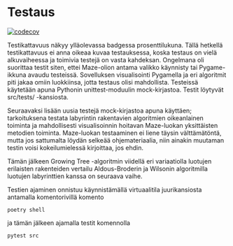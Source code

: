 # Testaus

[![codecov](https://codecov.io/gh/2laJ2/MazeTime/branch/main/graph/badge.svg?token=obIX1oXHC8)](https://codecov.io/gh/2laJ2/MazeTime)

Testikattavuus näkyy ylläolevassa badgessa prosenttilukuna. Tällä hetkellä testikattavuus ei anna oikeaa kuvaa testauksessa, koska testaus on vielä alkuvaiheessa ja toimivia testejä on vasta kahdeksan. Ongelmana oli suorittaa testit siten, ettei Maze-olion antama valikko käynnisty tai Pygame-ikkuna avaudu testeissä. Sovelluksen visualisointi Pygamella ja eri algoritmit piti jakaa omiin luokkiinsa, jotta testaus olisi mahdollista. Testeissä käytetään apuna Pythonin unittest-moduulin mock-kirjastoa. Testit löytyvät src/tests/ -kansiosta. 

Seuraavaksi lisään uusia testejä mock-kirjastoa apuna käyttäen; tarkoituksena testata labyrintin rakentavien algoritmien oikeanlainen toiminta ja mahdollisesti visualisoinnin hoitavan Maze-luokan yksittäisten metodien toiminta. Maze-luokan testaaminen ei liene täysin välttämätöntä, mutta jos sattumalta löydän selkeää ohjemateriaalia, niin ainakin muutaman testin voisi kokeilumielessä kirjoittaa, jos ehdin.

Tämän jälkeen Growing Tree -algoritmin viidellä eri variaatiolla luotujen erilaisten rakenteiden vertailu Aldous-Broderin ja Wilsonin algoritmilla luotujen labyrinttien kanssa on seuraava vaihe.

Testien ajaminen onnistuu käynnistämällä virtuaalitila juurikansiosta antamalla komentorivillä komento
```
poetry shell
```
ja tämän jälkeen ajamalla testit komennolla

```
pytest src
```